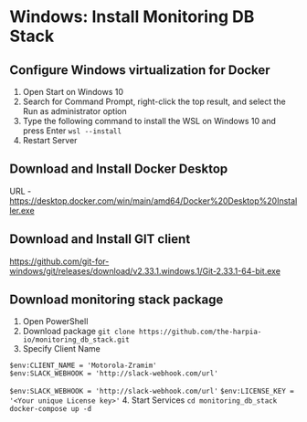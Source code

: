 # Windows: Install Monitoring DB Stack
## Configure Windows virtualization for Docker
1. Open Start on Windows 10
2. Search for Command Prompt, right-click the top result, and select the Run as administrator option
3. Type the following command to install the WSL on Windows 10 and press Enter
```wsl --install```
4. Restart Server

## Download and Install Docker Desktop
URL - https://desktop.docker.com/win/main/amd64/Docker%20Desktop%20Installer.exe

## Download and Install GIT client
https://github.com/git-for-windows/git/releases/download/v2.33.1.windows.1/Git-2.33.1-64-bit.exe

## Download monitoring stack package
1. Open PowerShell
2. Download package
```git clone https://github.com/the-harpia-io/monitoring_db_stack.git```
3. Specify Client Name
```
$env:CLIENT_NAME = 'Motorola-Zramim'
$env:SLACK_WEBHOOK = 'http://slack-webhook.com/url'
```
```$env:SLACK_WEBHOOK = 'http://slack-webhook.com/url'```
```$env:LICENSE_KEY = '<Your unique License key>'```
4. Start Services
```cd monitoring_db_stack```
```docker-compose up -d```